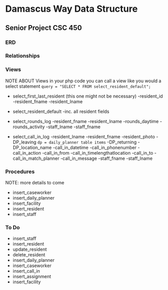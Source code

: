 # Damascus Way Data Structure

## Senior Project CSC 450

### ERD

### Relationships

### Views
NOTE ABOUT Views
in your php code you can call a view like you would a select statement
```query = "SELECT * FROM select_resident_default";```

- select_first_last_resident (this one might not be necessary)
   -resident_id
   -resident_fname
   -resident_lname

- select_resident_default
   -inc. all resident fields

- select_rounds_log
   -resident_fname
   -resident_lname
   -rounds_daytime
   -rounds_activity
   -staff_lname
   -staff_fname

- select_call_in_log
   -resident_lname
   -resident_fname
   -resident_photo
   -DP_leaving `dp = daily_planner table items`
   -DP_returning
   -DP_location_name
   -call_in_datetime
   -call_in_phonenumber
   -call_in_action
   -call_in_from
   -call_in_timelengthatlocation
   -call_in_to
   -call_in_match_planner
   -call_in_message
   -staff_fname
   -staff_lname
  
### Procedures
NOTE: more details to come

- insert_caseworker
- insert_daily_planner
- insert_facility
- insert_resident
- insert_staff


### To Do ###

- insert_staff
- insert_resident
- update_resident
- delete_resident
- insert_daily_planner
- insert_caseworker
- insert_call_in
- insert_assignment
- insert_facility

